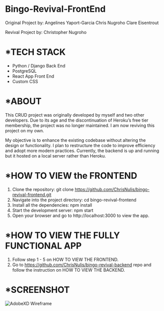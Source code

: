 # Bingo-Revival-FrontEnd

Original Project by:
Angelines Yaport-Garcia
Chris Nugroho
Clare Eisentrout

Revival Project by:
Christopher Nugroho

*TECH STACK
=================
- Python / Django Back End
- PostgreSQL
- React App Front End
- Custom CSS

*ABOUT
=================
This CRUD project was originally developed by myself and two other developers. Due to its age and the discontinuation of Heroku’s free tier membership, the project was no longer maintained. I am now reviving this project on my own.

My objective is to enhance the existing codebase without altering the design or functionality. I plan to restructure the code to improve efficiency and adopt more modern practices. Currently, the backend is up and running but it hosted on a local server rather than Heroku.

*HOW TO VIEW the FRONTEND
=========================
1. Clone the repository: 
    git clone https://github.com/ChrisNulis/bingo-revival-frontend.git
2. Navigate into the project directory:
    cd bingo-revival-frontend
3. Install all the dependencies:
    npm install
4. Start the development server:
    npm start
5. Open your browser and go to http://localhost:3000 to view the app.

*HOW TO VIEW THE FULLY FUNCTIONAL APP
=====================================
1. Follow step 1 - 5 on HOW TO VIEW THE FRONTEND.
2. Go to https://github.com/ChrisNulis/bingo-revival-backend repo and follow the instruction on HOW TO VIEW THE BACKEND. 

*SCREENSHOT
============

![AdobeXD Wireframe](https://i.imgur.com/RYhVid6.jpg)
